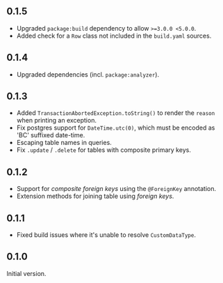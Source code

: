 ## 0.1.5
 * Upgraded `package:build` dependency to allow `>=3.0.0 <5.0.0`.
 * Added check for a `Row` class not included in the `build.yaml` sources.

## 0.1.4
 * Upgraded dependencies (incl. `package:analyzer`).

## 0.1.3
 * Added `TransactionAbortedException.toString()` to render the `reason` when
   printing an exception.
 * Fix postgres support for `DateTime.utc(0)`, which must be encoded as 'BC'
   suffixed date-time.
 * Escaping table names in queries.
 * Fix `.update` / `.delete` for tables with composite primary keys.

## 0.1.2
 * Support for _composite foreign keys_ using the `@ForeignKey` annotation.
 * Extension methods for joining table using _foreign keys_.

## 0.1.1
 * Fixed build issues where it's unable to resolve `CustomDataType`.

## 0.1.0

Initial version.
